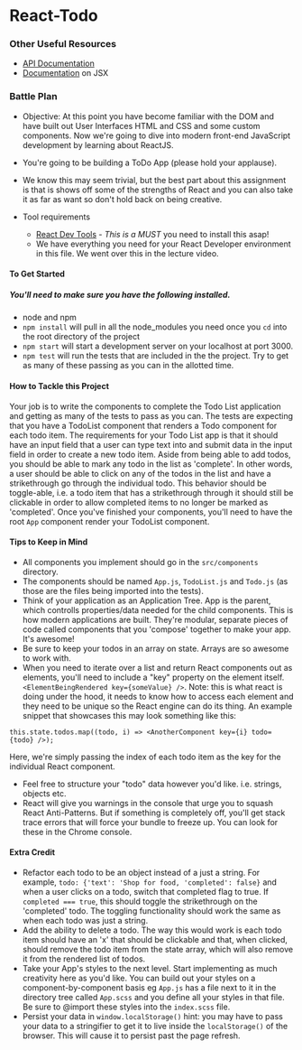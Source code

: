 # React-Todo

### Other Useful Resources
* [API Documentation](https://reactjs.org/docs/react-api.html)
* [Documentation](https://facebook.github.io/react/docs/jsx-in-depth.html) on JSX

### Battle Plan
 * Objective: At this point you have become familiar with the DOM and have built out User Interfaces HTML and CSS and some custom components. Now we're going to dive into modern front-end JavaScript development by learning about ReactJS.
 * You're going to be building a ToDo App (please hold your applause).
 * We know this may seem trivial, but the best part about this assignment is that is shows off some of the strengths of React and you can also take it as far as want so don't hold back on being creative.

  * Tool requirements
    * [React Dev Tools](https://chrome.google.com/webstore/detail/react-developer-tools/fmkadmapgofadopljbjfkapdkoienihi?hl=en) - *This is a MUST* you need to install this asap!
    * We have everything you need for your React Developer environment in this file. We went over this in the lecture video.

#### To Get Started
##### You'll need to make sure you have the following installed.
  * node and npm
  * `npm install` will pull in all the node_modules you need once you `cd` into the root directory of the project
  * `npm start` will start a development server on your localhost at port 3000.
  * `npm test` will run the tests that are included in the the project. Try to get as many of these passing as you can in the allotted time. 

#### How to Tackle this Project
Your job is to write the components to complete the Todo List application and getting as many of the tests to pass as you can. The tests are expecting that you have a TodoList component that renders a Todo component for each todo item. The requirements for your Todo List app is that it should have an input field that a user can type text into and submit data in the input field in order to create a new todo item. Aside from being able to add todos, you should be able to mark any todo in the list as 'complete'. In other words, a user should be able to click on any of the todos in the list and have a strikethrough go through the individual todo. This behavior should be toggle-able, i.e. a todo item that has a strikethrough through it should still be clickable in order to allow completed items to no longer be marked as 'completed'. Once you've finished your components, you'll need to have the root `App` component render your TodoList component. 

#### Tips to Keep in Mind
  * All components you implement should go in the `src/components` directory.
  * The components should be named `App.js`, `TodoList.js` and `Todo.js` (as those are the files being imported into the tests). 
  * Think of your application as an Application Tree. App is the parent, which controlls properties/data needed for the child components. This is how modern applications are built. They're modular, separate pieces of code called components that you 'compose' together to make your app. It's awesome!
  * Be sure to keep your todos in an array on state. Arrays are so awesome to work with.
  * When you need to iterate over a list and return React components out as elements, you'll need to include a "key" property on the element itself. `<ElementBeingRendered key={someValue} />`. Note: this is what react is doing under the hood, it needs to know how to access each element and they need to be unique so the React engine can do its thing. An example snippet that showcases this may look something like this:
  ```
  this.state.todos.map((todo, i) => <AnotherComponent key={i} todo={todo} />);
  ```
  Here, we're simply passing the index of each todo item as the key for the individual React component.
  * Feel free to structure your "todo" data however you'd like. i.e. strings, objects etc. 
  * React will give you warnings in the console that urge you to squash React Anti-Patterns. But if something is completely off, you'll get stack trace errors that will force your bundle to freeze up. You can look for these in the Chrome console.

#### Extra Credit
  * Refactor each todo to be an object instead of a just a string. For example, `todo: {'text': 'Shop for food, 'completed': false}` and when a user clicks on a todo, switch that completed flag to true. If `completed === true`, this should toggle the strikethrough on the 'completed' todo. The toggling functionality should work the same as when each todo was just a string. 
  * Add the ability to delete a todo. The way this would work is each todo item should have an 'x' that should be clickable and that, when clicked, should remove the todo item from the state array, which will also remove it from the rendered list of todos. 
  * Take your App's styles to the next level. Start implementing as much creativity here as you'd like. You can build out your styles on a component-by-component basis eg `App.js` has a file next to it in the directory tree called `App.scss` and you define all your styles in that file. Be sure to @import these styles into the `index.scss` file. 
  * Persist your data in `window.localStorage()` hint: you may have to pass your data to a stringifier to get it to live inside the `localStorage()` of the browser. This will cause it to persist past the page refresh. 
